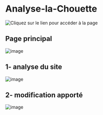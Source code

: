 # Analyse-la-Chouette
![Cliquez sur le lien pour accéder à la page](https://lilie65.github.io/Analyse-la-Chouette/) 
## Page principal
![image](https://user-images.githubusercontent.com/64195562/93075001-75766c80-f685-11ea-833f-a883a43e2b1b.png)
## 1- analyse du site
![image](https://user-images.githubusercontent.com/64195562/93075290-e0c03e80-f685-11ea-92b5-3c73e57cce08.png)
## 2- modification apporté
![image](https://user-images.githubusercontent.com/64195562/93075391-03eaee00-f686-11ea-9af8-6c33b6817a42.png)
